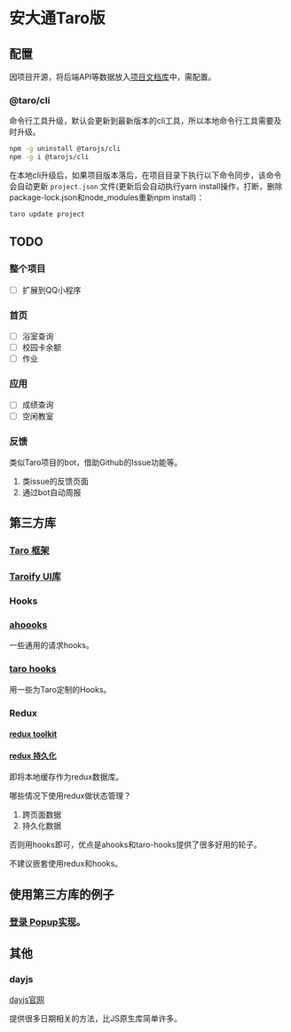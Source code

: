 # 安大通Taro版

## 配置

因项目开源，将后端API等数据放入[项目文档库](https://ahuer.yuque.com/docs/share/b7f86141-33ee-4a06-8398-50467eee6f6a)中，需配置。

### @taro/cli

命令行工具升级，默认会更新到最新版本的cli工具，所以本地命令行工具需要及时升级。

```bash
npm -g uninstall @tarojs/cli
npm -g i @tarojs/cli
```

在本地cli升级后，如果项目版本落后，在项目目录下执行以下命令同步，该命令会自动更新 `project.json` 文件(更新后会自动执行yarn install操作，打断，删除package-lock.json和node_modules重新npm install)：

```bash
taro update project
```

## TODO

### 整个项目

- [ ] 扩展到QQ小程序

### 首页

- [ ] 浴室查询
- [ ] 校园卡余额
- [ ] 作业

### 应用

- [ ] 成绩查询
- [ ] 空闲教室

### 反馈

类似Taro项目的bot，借助Github的Issue功能等。
1. 类issue的反馈页面
2. 通过bot自动周报

## 第三方库

### [Taro 框架](https://docs.taro.zone/docs/GETTING-STARTED)

### [Taroify UI库](https://taroify.gitee.io/taroify.com/quickstart/)

### Hooks

### [ahoooks](https://ahooks.js.org/zh-CN/hooks/use-request/index)
一些通用的请求hooks。

### [taro hooks](https://taro-hooks-innocces.vercel.app/hooks/basic/use-app)

用一些为Taro定制的Hooks。

### Redux

#### [redux toolkit](https://redux-toolkit.js.org/tutorials/quick-start)

#### [redux 持久化](https://github.com/mefengl/redux-persist-taro-storage/tree/patch-1)

即将本地缓存作为redux数据库。

哪些情况下使用redux做状态管理？
1. 跨页面数据
2. 持久化数据

否则用hooks即可，优点是ahooks和taro-hooks提供了很多好用的轮子。

不建议嵌套使用redux和hooks。

## 使用第三方库的例子

### [登录 Popup实现](https://taroify.gitee.io/taroify.com/components/popup/)。

## 其他

### dayjs

[dayjs官网](https://dayjs.gitee.io/zh-CN/)

提供很多日期相关的方法，比JS原生库简单许多。
